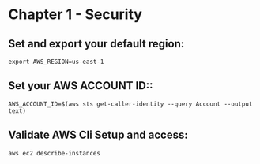 # Chapter 1 - Security 
## Set and export your default region: 

```export AWS_REGION=us-east-1```

## Set your AWS ACCOUNT ID::

```AWS_ACCOUNT_ID=$(aws sts get-caller-identity --query Account --output text)```

## Validate AWS Cli Setup and access:

```aws ec2 describe-instances```
